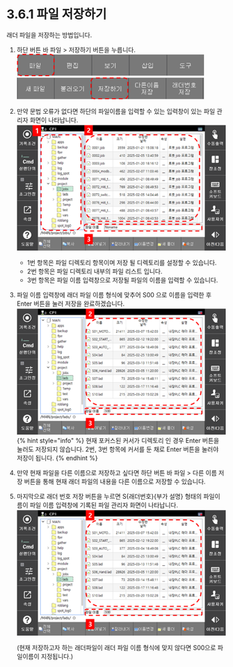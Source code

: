 # 3.6.1 파일 저장하기
래더 파일을 저장하는 방법입니다.

1.  하단 버튼 바 파일 > 저장하기 버튼을 누릅니다.<br>
    <img src="../../_assets/f_btn_file.png" width ="430" ><br>
    <img src="../../_assets/f_btn_save.png" width ="430" ><br>
    
2. 만약 문법 오류가 없다면 하단의 파일이름을 입력할 수 있는 입력창이 있는 파일 관리자 화면이 나타납니다.<br>
    <img src="../../_assets/file_save_intro.png" width ="500" ><br>
    - 1번 항목은 파일 디렉토리 항목이며 저장 될 디렉토리를 설정할 수 있습니다.
    - 2번 항목은 파일 디렉토리 내부의 파일 리스트 입니다. 
    - 3번 항목은 파일 이름 입력창으로 저장될 파일의 이름을 입력할 수 있습니다.
3. 파일 이름 입력창에 래더 파일 이름 형식에 맞추어 S00 으로 이름을 입력한 후 Enter 버튼을 눌러 저장을 완료하겠습니다.<br> 
    <img src="../../_assets/file_save_name_edit.png" width ="500" ><br>
    {% hint style="info" %}
    현재 포커스된 커서가 디렉토리 인 경우 Enter 버튼을 눌러도 저장되지 않습니다. 2번, 3번 항목에 커서를 둔 채로 Enter 버튼을 눌러야 저장이 됩니다.
    {% endhint %}
4. 만약 현재 파일을 다른 이름으로 저장하고 싶다면 하단 버튼 바 파일 > 다른 이름 저장 버튼을 통해 현재 래더 파일의 내용을 다른 이름으로 저장할 수 있습니다.<br>

5. 마지막으로 래더 번호 저장 버튼을 누르면 S{래더번호}{부가 설명} 형태의 파일이름이 파일 이름 입력창에 기록된 파일 관리자 화면이 나타납니다. <br>
    <img src="../../_assets/file_save_name_edit.png" width ="500" ><br>
    
    (현재 저장하고자 하는 래더파일이 래더 파일 이름 형식에 맞지 않다면 S00으로 파일이름이 지정됩니다.)
